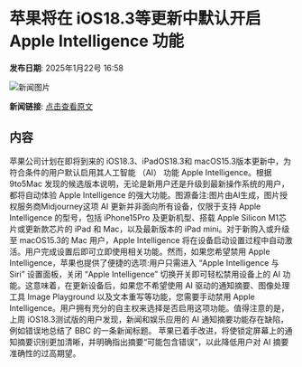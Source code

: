 # 苹果将在 iOS18.3等更新中默认开启 Apple Intelligence 功能

**发布日期**: 2025年1月22号 16:58

![新闻图片](https://pic.chinaz.com/picmap/thumb/202304261750580478_1.jpg)

**新闻链接**: [点击查看原文](https://www.aibase.com/zh/news/14942)

## 内容

苹果公司计划在即将到来的 iOS18.3、iPadOS18.3和 macOS15.3版本更新中，为符合条件的用户默认启用其人工智能 （AI） 功能 Apple Intelligence。根据9to5Mac 发现的候选版本说明，无论是新用户还是升级到最新操作系统的用户，都将自动体验 Apple Intelligence 的强大功能。图源备注:图片由AI生成，图片授权服务商Midjourney这项 AI 更新并非面向所有设备，仅限于支持 Apple Intelligence 的型号，包括 iPhone15Pro 及更新机型、搭载 Apple Silicon M1芯片或更新款芯片的 iPad 和 Mac，以及最新版本的 iPad mini。对于新购入或升级至 macOS15.3的 Mac 用户，Apple Intelligence 将在设备启动设置过程中自动激活。用户完成设置后即可立即使用相关功能。然而，如果您希望禁用 Apple Intelligence，苹果也提供了便捷的选项:用户只需进入 “Apple Intelligence 与 Siri” 设置面板，关闭 “Apple Intelligence” 切换开关即可轻松禁用设备上的 AI 功能。这意味着，在更新设备后，如果您不希望使用 AI 驱动的通知摘要、图像处理工具 Image Playground 以及文本重写等功能，您需要手动禁用 Apple Intelligence。用户拥有充分的自主权来选择是否启用这项功能。值得注意的是，上周 iOS18.3测试版的用户发现，新闻和娱乐应用的 AI 通知摘要功能存在缺陷，例如错误地总结了 BBC 的一条新闻标题。 苹果已着手改进，将使锁定屏幕上的通知摘要识别更加清晰，并明确指出摘要“可能包含错误”，以此降低用户对 AI 摘要准确性的过高期望。
